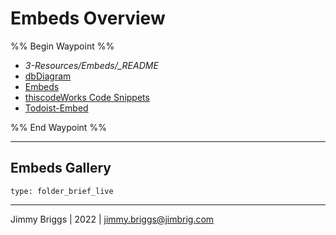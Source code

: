 # Embeds Overview

%% Begin Waypoint %%

* *3-Resources/Embeds/_README*
* [dbDiagram](dbDiagram.md)
* [Embeds](Embeds.md)
* [thiscodeWorks Code Snippets](thiscodeWorks%20Code%20Snippets.md)
* [Todoist-Embed](Todoist-Embed.md)

%% End Waypoint %%

---

## Embeds Gallery

````ccard
type: folder_brief_live
````

---

Jimmy Briggs | 2022 | <jimmy.briggs@jimbrig.com>
